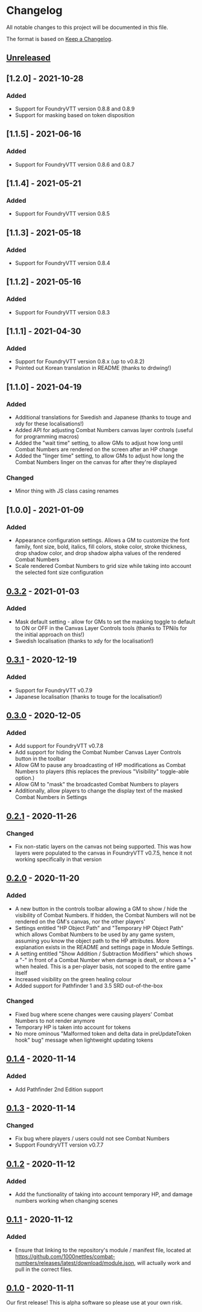 # Changelog

All notable changes to this project will be documented in this file.

The format is based on [Keep a Changelog](https://keepachangelog.com/en/1.0.0/).

## [Unreleased]

## [1.2.0] - 2021-10-28

### Added

- Support for FoundryVTT version 0.8.8 and 0.8.9
- Support for masking based on token disposition

## [1.1.5] - 2021-06-16

### Added

- Support for FoundryVTT version 0.8.6 and 0.8.7

## [1.1.4] - 2021-05-21

### Added

- Support for FoundryVTT version 0.8.5

## [1.1.3] - 2021-05-18

### Added

- Support for FoundryVTT version 0.8.4

## [1.1.2] - 2021-05-16

### Added

- Support for FoundryVTT version 0.8.3

## [1.1.1] - 2021-04-30

### Added

- Support for FoundryVTT version 0.8.x (up to v0.8.2)
- Pointed out Korean translation in README (thanks to drdwing!)

## [1.1.0] - 2021-04-19

### Added

- Additional translations for Swedish and Japanese (thanks to touge and xdy for these localisations!)
- Added API for adjusting Combat Numbers canvas layer controls (useful for programming macros)
- Added the "wait time" setting, to allow GMs to adjust how long until Combat Numbers are rendered on the screen after an HP change
- Added the "linger time" setting, to allow GMs to adjust how long the Combat Numbers linger on the canvas for after they're displayed

### Changed

- Minor thing with JS class casing renames

## [1.0.0] - 2021-01-09

### Added

- Appearance configuration settings. Allows a GM to customize the font family, font size, bold, italics, fill colors, stoke color, stroke thickness, drop shadow color, and drop shadow alpha values of the rendered Combat Numbers
- Scale rendered Combat Numbers to grid size while taking into account the selected font size configuration

## [0.3.2] - 2021-01-03

### Added

- Mask default setting - allow for GMs to set the masking toggle to default to ON or OFF in the Canvas Layer Controls tools (thanks to TPNils for the initial approach on this!)
- Swedish localisation (thanks to xdy for the localisation!)

## [0.3.1] - 2020-12-19

### Added

- Support for FoundryVTT v0.7.9
- Japanese localisation (thanks to touge for the localisation!)

## [0.3.0] - 2020-12-05

### Added

- Add support for FoundryVTT v0.7.8
- Add support for hiding the Combat Number Canvas Layer Controls button in the toolbar
- Allow GM to pause any broadcasting of HP modifications as Combat Numbers to players (this replaces the previous "Visibility" toggle-able option.)
- Allow GM to "mask" the broadcasted Combat Numbers to players
- Additionally, allow players to change the display text of the masked Combat Numbers in Settings

## [0.2.1] - 2020-11-26

### Changed

- Fix non-static layers on the canvas not being supported. This was how layers were populated to the canvas in FoundryVTT v0.7.5, hence it not working specifically in that version

## [0.2.0] - 2020-11-20

### Added

- A new button in the controls toolbar allowing a GM to show / hide the visibility of Combat Numbers. If hidden, the Combat Numbers will not be rendered on the GM's canvas, nor the other players'
- Settings entitled "HP Object Path" and "Temporary HP Object Path" which allows Combat Numbers to be used by any game system, assuming you know the object path to the HP attributes. More explanation exists in the README and settings page in Module Settings.
- A setting entitled "Show Addition / Subtraction Modifiers" which shows a "-" in front of a Combat Number when damage is dealt, or shows a "+" when healed. This is a per-player basis, not scoped to the entire game itself
- Increased visibility on the green healing colour
- Added support for Pathfinder 1 and 3.5 SRD out-of-the-box

### Changed

- Fixed bug where scene changes were causing players' Combat Numbers to not render anymore
- Temporary HP is taken into account for tokens
- No more ominous "Malformed token and delta data in preUpdateToken hook" bug" message when lightweight updating tokens

## [0.1.4] - 2020-11-14

### Added

- Add Pathfinder 2nd Edition support

## [0.1.3] - 2020-11-14

### Changed

- Fix bug where players / users could not see Combat Numbers
- Support FoundryVTT version v0.7.7

## [0.1.2] - 2020-11-12

### Added

- Add the functionality of taking into account temporary HP, and damage numbers working when changing scenes

## [0.1.1] - 2020-11-12

### Added

- Ensure that linking to the repository's module / manifest file, located at https://github.com/1000nettles/combat-numbers/releases/latest/download/module.json, will actually work and pull in the correct files.

## [0.1.0] - 2020-11-11

Our first release! This is alpha software so please use at your own risk.

[unreleased]: https://github.com/1000nettles/combat-numbers/compare/v0.3.2...HEAD
[0.3.2]: https://github.com/1000nettles/combat-numbers/releases/tag/v0.3.2
[0.3.1]: https://github.com/1000nettles/combat-numbers/releases/tag/v0.3.1
[0.3.0]: https://github.com/1000nettles/combat-numbers/releases/tag/v0.3.0
[0.2.1]: https://github.com/1000nettles/combat-numbers/releases/tag/v0.2.1
[0.2.0]: https://github.com/1000nettles/combat-numbers/releases/tag/v0.2.0
[0.1.4]: https://github.com/1000nettles/combat-numbers/releases/tag/v0.1.4
[0.1.3]: https://github.com/1000nettles/combat-numbers/releases/tag/v0.1.3
[0.1.2]: https://github.com/1000nettles/combat-numbers/releases/tag/v0.1.2
[0.1.1]: https://github.com/1000nettles/combat-numbers/releases/tag/v0.1.1
[0.1.0]: https://github.com/1000nettles/combat-numbers/releases/tag/v0.1.0
